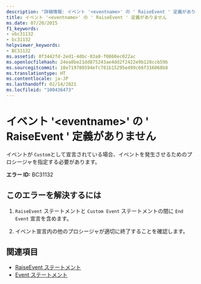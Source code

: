 ```yaml
---
description: "詳細情報: イベント '<eventname>' の ' RaiseEvent ' 定義がありません"
title: イベント '<eventname>' の ' RaiseEvent ' 定義がありません
ms.date: 07/20/2015
f1_keywords:
- vbc31132
- bc31132
helpviewer_keywords:
- BC31132
ms.assetid: 8f3442fd-2ed1-4dbc-83a8-f0860ec022ac
ms.openlocfilehash: 24ea8be21dd875243ae4dd2f2422e9b128ccb59b
ms.sourcegitcommit: 10e719780594efc781b15295e499c66f316068b8
ms.translationtype: HT
ms.contentlocale: ja-JP
ms.lasthandoff: 02/14/2021
ms.locfileid: "100436473"
---
```

# <a name="raiseevent-definition-missing-for-event-eventname"></a>イベント '\<eventname>' の ' RaiseEvent ' 定義がありません

イベントが `Custom`として宣言されている場合、イベントを発生させるためのプロシージャを指定する必要があります。  
  
 **エラー ID:** BC31132  
  
## <a name="to-correct-this-error"></a>このエラーを解決するには  
  
1. `RaiseEvent` ステートメントと `Custom Event` ステートメントの間に `End Event` 宣言を含めます。  
  
2. イベント宣言内の他のプロシージャが適切に終了することを確認します。  
  
## <a name="see-also"></a>関連項目

- [RaiseEvent ステートメント](../language-reference/statements/raiseevent-statement.md)
- [Event ステートメント](../language-reference/statements/event-statement.md)
